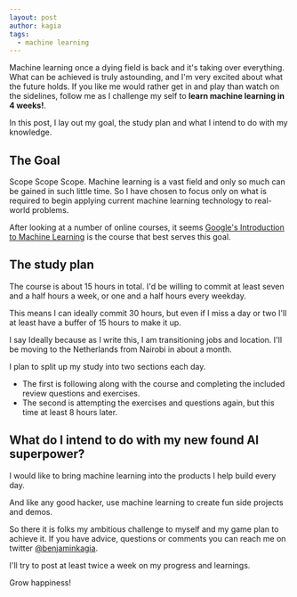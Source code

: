 ```yaml
---
layout: post
author: kagia
tags:
  - machine learning
---
```


Machine learning once a dying field is back and it's taking over everything. What can be achieved is truly astounding, and I'm very excited about what the future holds. If you like me would rather get in and play than watch on the sidelines, follow me as I challenge my self to **learn machine learning in 4 weeks!**.

In this post, I lay out my goal, the study plan and what I intend to do with my knowledge.

## The Goal
Scope Scope Scope. Machine learning is a vast field and only so much can be gained in such little time. So I have chosen to focus only on what is required to begin applying current machine learning technology to real-world problems.

After looking at a number of online courses, it seems [Google's Introduction to Machine Learning](https://developers.google.com/machine-learning/crash-course/ml-intro) is the course that best serves this goal.


## The study plan
The course is about 15 hours in total. I'd be willing to commit at least seven and a half hours a week, or one and a half hours every weekday.

This means I can ideally commit 30 hours, but even if I miss a day or two I'll at least have a buffer of 15 hours to make it up.

I say Ideally because as I write this, I am transitioning jobs and location. I'll be moving to the Netherlands from Nairobi in about a month.

I plan to split up my study into two sections each day.

  - The first is following along with the course and completing the included review questions and exercises.
  - The second is attempting the exercises and questions again, but this time at least 8 hours later.

## What do I intend to do with my new found AI superpower?
I would like to bring machine learning into the products I help build every day.

And like any good hacker, use machine learning to create fun side projects and demos.


So there it is folks my ambitious challenge to myself and my game plan to achieve it. If you have advice, questions or comments you can reach me on twitter [@benjaminkagia](https://twitter.com/BenjaminKagia).

I'll try to post at least twice a week on my progress and learnings.

Grow happiness!
